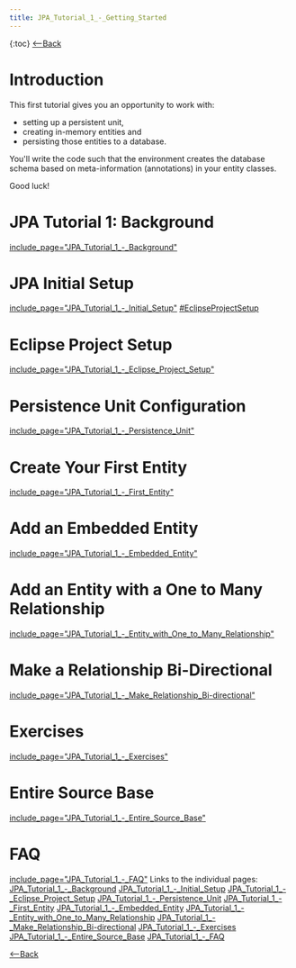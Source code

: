 ```yaml
---
title: JPA_Tutorial_1_-_Getting_Started
---
```

{:toc}
[<--Back]({{site.pagesurl}}/EJB_3_and_Java_Persistence_API)

# Introduction
This first tutorial gives you an opportunity to work with:
* setting up a persistent unit, 
* creating in-memory entities and 
* persisting those entities to a database. 

You'll write the code such that the environment creates the database schema based on meta-information (annotations) in your entity classes.

Good luck!
# JPA Tutorial 1: Background
[include_page="JPA_Tutorial_1_-_Background"]({{site.pagesurl}}/include_page="JPA_Tutorial_1_-_Background")
# JPA Initial Setup
[include_page="JPA_Tutorial_1_-_Initial_Setup"]({{site.pagesurl}}/include_page="JPA_Tutorial_1_-_Initial_Setup")
[#EclipseProjectSetup]({{site.pagesurl}}/#EclipseProjectSetup)
# Eclipse Project Setup
[include_page="JPA_Tutorial_1_-_Eclipse_Project_Setup"]({{site.pagesurl}}/include_page="JPA_Tutorial_1_-_Eclipse_Project_Setup")
# Persistence Unit Configuration
[include_page="JPA_Tutorial_1_-_Persistence_Unit"]({{site.pagesurl}}/include_page="JPA_Tutorial_1_-_Persistence_Unit")
# Create Your First Entity
[include_page="JPA_Tutorial_1_-_First_Entity"]({{site.pagesurl}}/include_page="JPA_Tutorial_1_-_First_Entity")
# Add an Embedded Entity
[include_page="JPA_Tutorial_1_-_Embedded_Entity"]({{site.pagesurl}}/include_page="JPA_Tutorial_1_-_Embedded_Entity")
# Add an Entity with a One to Many Relationship
[include_page="JPA_Tutorial_1_-_Entity_with_One_to_Many_Relationship"]({{site.pagesurl}}/include_page="JPA_Tutorial_1_-_Entity_with_One_to_Many_Relationship")
# Make a Relationship Bi-Directional
[include_page="JPA_Tutorial_1_-_Make_Relationship_Bi-directional"]({{site.pagesurl}}/include_page="JPA_Tutorial_1_-_Make_Relationship_Bi-directional")
# Exercises
[include_page="JPA_Tutorial_1_-_Exercises"]({{site.pagesurl}}/include_page="JPA_Tutorial_1_-_Exercises")
# Entire Source Base
[include_page="JPA_Tutorial_1_-_Entire_Source_Base"]({{site.pagesurl}}/include_page="JPA_Tutorial_1_-_Entire_Source_Base")
# FAQ
[include_page="JPA_Tutorial_1_-_FAQ"]({{site.pagesurl}}/include_page="JPA_Tutorial_1_-_FAQ")
Links to the individual pages:
[JPA_Tutorial_1_-_Background]({{site.pagesurl}}/JPA_Tutorial_1_-_Background)
[JPA_Tutorial_1_-_Initial_Setup]({{site.pagesurl}}/JPA_Tutorial_1_-_Initial_Setup)
[JPA_Tutorial_1_-_Eclipse_Project_Setup]({{site.pagesurl}}/JPA_Tutorial_1_-_Eclipse_Project_Setup)
[JPA_Tutorial_1_-_Persistence_Unit]({{site.pagesurl}}/JPA_Tutorial_1_-_Persistence_Unit)
[JPA_Tutorial_1_-_First_Entity]({{site.pagesurl}}/JPA_Tutorial_1_-_First_Entity)
[JPA_Tutorial_1_-_Embedded_Entity]({{site.pagesurl}}/JPA_Tutorial_1_-_Embedded_Entity)
[JPA_Tutorial_1_-_Entity_with_One_to_Many_Relationship]({{site.pagesurl}}/JPA_Tutorial_1_-_Entity_with_One_to_Many_Relationship)
[JPA_Tutorial_1_-_Make_Relationship_Bi-directional]({{site.pagesurl}}/JPA_Tutorial_1_-_Make_Relationship_Bi-directional)
[JPA_Tutorial_1_-_Exercises]({{site.pagesurl}}/JPA_Tutorial_1_-_Exercises)
[JPA_Tutorial_1_-_Entire_Source_Base]({{site.pagesurl}}/JPA_Tutorial_1_-_Entire_Source_Base)
[JPA_Tutorial_1_-_FAQ]({{site.pagesurl}}/JPA_Tutorial_1_-_FAQ)

[<--Back]({{site.pagesurl}}/EJB_3_and_Java_Persistence_API)
